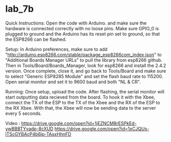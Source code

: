 # lab_7b

Quick Instructions:
Open the code with Arduino. and make sure the hardware is connected correctly with no loose pins.
Make sure GPIO_0 is plugged to ground and the Arduino has its reset pin set to ground, so that the ESP8266 can be flashed.

Setup:
In Arduino preferences, make sure to add "http://arduino.esp8266.com/stable/package_esp8266com_index.json" to "Additional Boards Manager URLs" to pull the library from esp8266 github. Then in Tools/Board/Boards_Manager, look for esp8266 and install the 2.4.2 version. Once complete, close it, and go back to Tools/Board and make sure to select "Generic ESP8285 Module" and set the flash baud rate to 115200. Open serial monitor and set it to 9600 baud and both "NL & CR".

Running:
Once setup, upload the code. After flashing, the serial monitor will start outputting data recieved from the board. To hook it with the Xbee, connect the TX of the ESP to the TX of the Xbee and the RX of the ESP to the RX Xbee. With that, the Xbee will now be sending data to the server every 5 seconds.


Video : https://drive.google.com/open?id=1jEZNCM8rESPkEd-ywBBBTYvadp-8cXUD
        https://drive.google.com/open?id=1xCJQUs-lTScGYBAcP4b6jp-TAsxHhnFD
